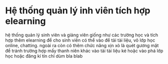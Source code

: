 # Hệ thống quản lý inh viên tích hợp elearning
 hệ thống quản lý sinh viên và giảng viên giống như các trường học và tích hợp thêm elearning để cho sinh viên có thể vào để tải tài liệu, vô lớp học online, chatting. ngoài ra còn có thêm chức năng xịn xò là quét gương mặt để tránh trường hợp mấy thanh niên khác vào tải tài liệu ké hoặc vào phá lớp học hoặc đăng kí tín chỉ dùm bla blab
